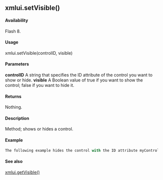 ## xmlui.setVisible()

#### Availability

Flash 8.

#### Usage

xmlui.setVisible(controlID, visible)

#### Parameters

**controlID** A string that specifies the ID attribute of the control you want to show or hide.
**visible** A Boolean value of true if you want to show the control; false if you want to hide it.

#### Returns

Nothing.

#### Description

Method; shows or hides a control.

#### Example

```javascript
The following example hides the control with the ID attribute myControl: fl.xmlui.setVisible("myControl", false);

```
#### See also

[xmlui.getVisible()](#!AdobeDocs/developers-animatesdk-docs/test/XMLUI_object/xmlui5.md)
